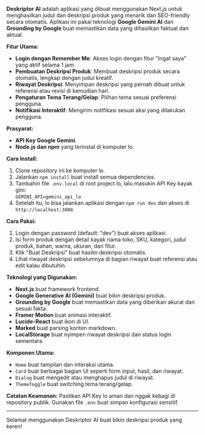 **Deskriptor AI** adalah aplikasi yang dibuat menggunakan Next.js untuk menghasilkan judul dan deskripsi produk yang menarik dan SEO-friendly secara otomatis. Aplikasi ini pakai teknologi **Google Gemini AI** dan **Grounding by Google** buat memastikan data yang dihasilkan faktual dan aktual.

**Fitur Utama:**
- **Login dengan Remember Me**: Akses login dengan fitur "Ingat saya" yang aktif selama 1 jam.
- **Pembuatan Deskripsi Produk**: Membuat deskripsi produk secara otomatis, lengkap dengan judul kreatif.
- **Riwayat Deskripsi**: Menyimpan deskripsi yang pernah dibuat untuk referensi atau revisi di kemudian hari.
- **Pengaturan Tema Terang/Gelap**: Pilihan tema sesuai preferensi pengguna.
- **Notifikasi Interaktif**: Mengirim notifikasi sesuai aksi yang dilakukan pengguna.

**Prasyarat:**
- **API Key Google Gemini**.
- **Node.js dan npm** yang terinstal di komputer lo.

**Cara Install:**
1. Clone repository ini ke komputer lo.
2. Jalankan `npm install` buat install semua dependencies.
3. Tambahin file `.env.local` di root project lo, lalu masukin API Key kayak gini:  
   `GEMINI_API=gemini_api_lo`
4. Setelah itu, lo bisa jalankan aplikasi dengan `npm run dev` dan akses di `http://localhost:3000`.

**Cara Pakai:**
1. Login dengan password (default: "dev") buat akses aplikasi.
2. Isi form produk dengan detail kayak nama toko, SKU, kategori, judul produk, bahan, warna, ukuran, dan fitur.
3. Klik "Buat Deskripsi" buat hasilin deskripsi otomatis.
4. Lihat riwayat deskripsi sebelumnya di bagian riwayat buat referensi atau edit kalau dibutuhin.

**Teknologi yang Digunakan:**
- **Next.js** buat framework frontend.
- **Google Generative AI (Gemini)** buat bikin deskripsi produk.
- **Grounding by Google** buat memastikan data yang diberikan akurat dan sesuai fakta.
- **Framer Motion** buat animasi interaktif.
- **Lucide-React** buat ikon di UI.
- **Marked** buat parsing konten markdown.
- **LocalStorage** buat nyimpen riwayat deskripsi dan status login sementara.

**Komponen Utama:**
- `Home` buat tampilan dan interaksi utama.
- `Card` buat berbagai bagian UI seperti form input, hasil, dan riwayat.
- `Dialog` buat mengedit atau menghapus judul di riwayat.
- `ThemeToggle` buat switching tema terang/gelap.

**Catatan Keamanan:**
Pastikan API Key lo aman dan nggak kebagi di repository publik. Gunakan file `.env` buat simpan konfigurasi sensitif.

---

Selamat menggunakan Deskriptor AI buat bikin deskripsi produk yang keren!
